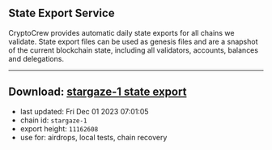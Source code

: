 ## State Export Service
CryptoCrew provides automatic daily state exports for all chains we validate. State export files can be used as genesis files and are a snapshot of the current blockchain state, including all validators, accounts, balances and delegations.

---
**Download: [stargaze-1 state export](https://dl.ccvalidators.com/SERVICE/stargaze/stargaze-1_export_11162608.json)**
---

- last updated: Fri Dec 01 2023 07:01:05
- chain id: `stargaze-1`
- export height: `11162608`
- use for: airdrops, local tests, chain recovery
